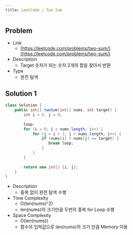 ```yaml
---
title: LeetCode / Two Sum
---
```


## Problem

* Link
  * [https://leetcode.com/problems/two-sum/](https://leetcode.com/problems/two-sum/)
* Description
  * Target 숫자가 되는 숫자 2개의 합을 찾아서 반환
* Type
  * 완전 탐색

## Solution 1

```java {caption="Solution 1", linenos=table}
class Solution {
    public int[] twoSum(int[] nums, int target) {
        int i = 0, j = 0;
        
        loop:
        for (i = 0; i < nums.length; i++) {
            for (j = i + 1; j < nums.length; j++) {
                if (nums[i] + nums[j] == target) {
                   break loop; 
                }
            }
        }
        
        return new int[] {i, j};
    }
}
```

* Description
  * 중복 없이 완전 탐색 수행
* Time Complexity
  * O(len(nums)^2)
  * len(nums)의 크기만큼 두번의 중복 for Loop 수행
* Space Complexity
  * O(len(nums))
  * 함수의 입력값으로 len(nums)의 크기 만큼 Memory 이용